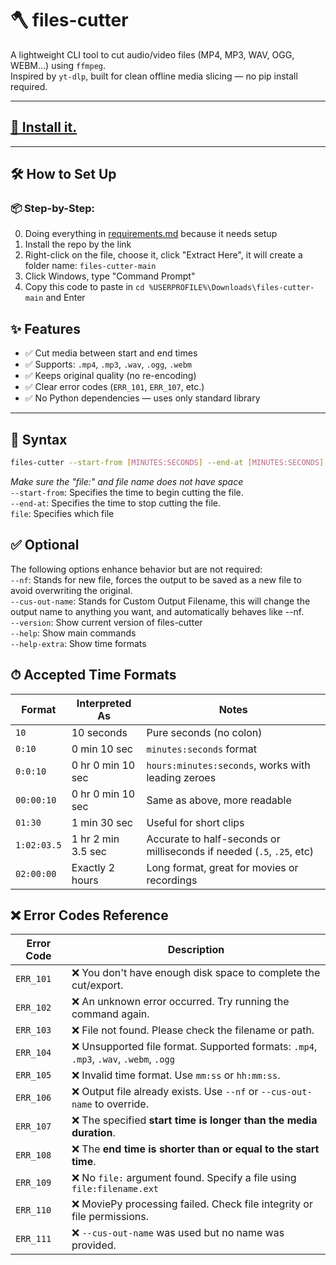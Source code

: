 # 🪓 files-cutter

A lightweight CLI tool to cut audio/video files (MP4, MP3, WAV, OGG, WEBM...) using `ffmpeg`.  
Inspired by `yt-dlp`, built for clean offline media slicing — no pip install required.

---

## [📁 Install it.]([https://website-name.com](https://github.com/codeguybutbackrooms/files-cutter/releases/))
---
## 🛠️ How to Set Up
### 📦 Step-by-Step:
0. Doing everything in <a href="https://github.com/codeguybutbackrooms/files-cutter/edit/main/requirements.md">requirements.md</a> because it needs setup
1. Install the repo by the link
2. Right-click on the file, choose it, click "Extract Here", it will create a folder name: `files-cutter-main`
3. Click Windows, type "Command Prompt"
4. Copy this code to paste in ```cd %USERPROFILE%\Downloads\files-cutter-main``` and Enter

## ✨ Features

- ✅ Cut media between start and end times
- ✅ Supports: `.mp4`, `.mp3`, `.wav`, `.ogg`, `.webm`
- ✅ Keeps original quality (no re-encoding)
- ✅ Clear error codes (`ERR_101`, `ERR_107`, etc.)
- ✅ No Python dependencies — uses only standard library

---

## 🧾 Syntax

```bash
files-cutter --start-from [MINUTES:SECONDS] --end-at [MINUTES:SECONDS] file:[NAME].example
```
*Make sure the "file:" and file name does not have space* <br>
`--start-from`: Specifies the time to begin cutting the file. <br>
`--end-at`: Specifies the time to stop cutting the file. <br>
`file`: Specifies which file <br>

## ✅ Optional
The following options enhance behavior but are not required: <br>
`--nf`: Stands for new file, forces the output to be saved as a new file to avoid overwriting the original. <br>
`--cus-out-name`: Stands for Custom Output Filename, this will change the output name to anything you want, and automatically behaves like --nf. <br>
`--version`: Show current version of files-cutter <br>
`--help`: Show main commands <br>
`--help-extra`: Show time formats <br>



## ⏱ Accepted Time Formats
| Format      | Interpreted As     | Notes                                                                 |
| ----------- | ------------------ | --------------------------------------------------------------------- |
| `10`        | 10 seconds         | Pure seconds (no colon)                                               |
| `0:10`      | 0 min 10 sec       | `minutes:seconds` format                                              |
| `0:0:10`    | 0 hr 0 min 10 sec  | `hours:minutes:seconds`, works with leading zeroes                    |
| `00:00:10`  | 0 hr 0 min 10 sec  | Same as above, more readable                                          |
| `01:30`     | 1 min 30 sec       | Useful for short clips                                                |
| `1:02:03.5` | 1 hr 2 min 3.5 sec | Accurate to half-seconds or milliseconds if needed (`.5`, `.25`, etc) |
| `02:00:00`  | Exactly 2 hours    | Long format, great for movies or recordings                           |


## ❌ Error Codes Reference
| Error Code | Description                                                                           |
| ---------- | ------------------------------------------------------------------------------------- |
| `ERR_101`  | ❌ You don't have enough disk space to complete the cut/export.                        |
| `ERR_102`  | ❌ An unknown error occurred. Try running the command again.                           |
| `ERR_103`  | ❌ File not found. Please check the filename or path.                                  |
| `ERR_104`  | ❌ Unsupported file format. Supported formats: `.mp4`, `.mp3`, `.wav`, `.webm`, `.ogg` |
| `ERR_105`  | ❌ Invalid time format. Use `mm:ss` or `hh:mm:ss`.                                     |
| `ERR_106`  | ❌ Output file already exists. Use `--nf` or `--cus-out-name` to override.             |
| `ERR_107`  | ❌ The specified **start time is longer than the media duration**.                     |
| `ERR_108`  | ❌ The **end time is shorter than or equal to the start time**.                        |
| `ERR_109`  | ❌ No `file:` argument found. Specify a file using `file:filename.ext`                 |
| `ERR_110`  | ❌ MoviePy processing failed. Check file integrity or file permissions.                |
| `ERR_111`  | ❌ `--cus-out-name` was used but no name was provided.                                 |
